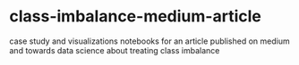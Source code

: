 # class-imbalance-medium-article
case study and visualizations notebooks for an article published on medium and towards data science about treating class imbalance

